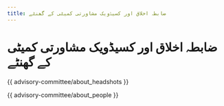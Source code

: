 ```yaml
---
title: ضابطہ اخلاق اور کسیڈویک مشاورتی کمیٹی کے گھنٹے
---
```


# ضابطہ اخلاق اور کسیڈویک مشاورتی کمیٹی کے گھنٹے

{{ advisory-committee/about_headshots }}

{{ advisory-committee/about_people }}